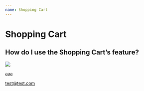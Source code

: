 ```yaml
---
name: Shopping Cart 
---
```


# Shopping Cart

## How do I use the Shopping Cart’s feature?

![](http://bwoil-file.oss-cn-hongkong.aliyuncs.com/cms/test.png)

[aaa](http://google.com)

[test@test.com](mailto:test@test.com)